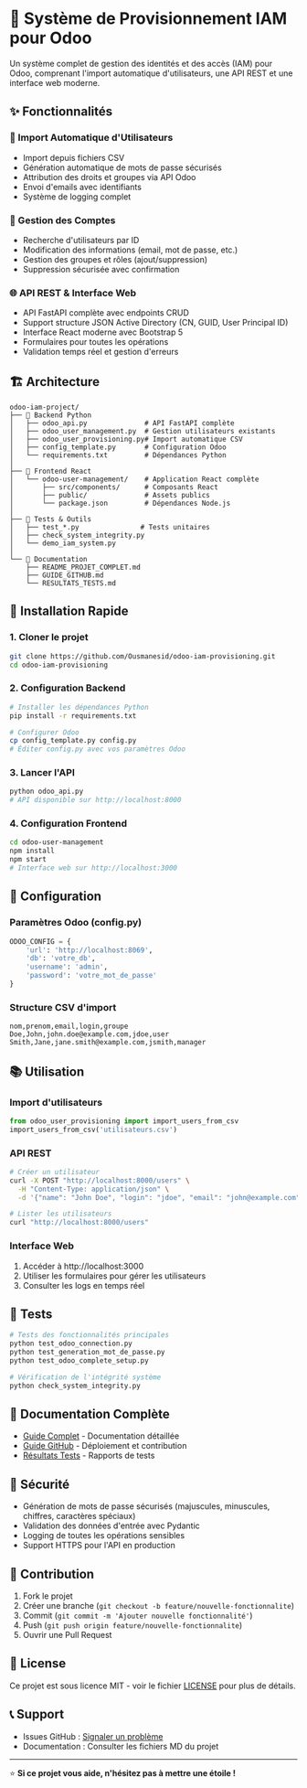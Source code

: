 # 🚀 Système de Provisionnement IAM pour Odoo

Un système complet de gestion des identités et des accès (IAM) pour Odoo, comprenant l'import automatique d'utilisateurs, une API REST et une interface web moderne.

## ✨ Fonctionnalités

### 🔄 Import Automatique d'Utilisateurs
- Import depuis fichiers CSV
- Génération automatique de mots de passe sécurisés
- Attribution des droits et groupes via API Odoo
- Envoi d'emails avec identifiants
- Système de logging complet

### 🔧 Gestion des Comptes
- Recherche d'utilisateurs par ID
- Modification des informations (email, mot de passe, etc.)
- Gestion des groupes et rôles (ajout/suppression)
- Suppression sécurisée avec confirmation

### 🌐 API REST & Interface Web
- API FastAPI complète avec endpoints CRUD
- Support structure JSON Active Directory (CN, GUID, User Principal ID)
- Interface React moderne avec Bootstrap 5
- Formulaires pour toutes les opérations
- Validation temps réel et gestion d'erreurs

## 🏗️ Architecture

```
odoo-iam-project/
├── 📁 Backend Python
│   ├── odoo_api.py              # API FastAPI complète
│   ├── odoo_user_management.py  # Gestion utilisateurs existants
│   ├── odoo_user_provisioning.py# Import automatique CSV
│   ├── config_template.py       # Configuration Odoo
│   └── requirements.txt         # Dépendances Python
│
├── 📁 Frontend React
│   └── odoo-user-management/    # Application React complète
│       ├── src/components/      # Composants React
│       ├── public/              # Assets publics
│       └── package.json         # Dépendances Node.js
│
├── 📁 Tests & Outils
│   ├── test_*.py               # Tests unitaires
│   ├── check_system_integrity.py
│   └── demo_iam_system.py
│
└── 📁 Documentation
    ├── README_PROJET_COMPLET.md
    ├── GUIDE_GITHUB.md
    └── RESULTATS_TESTS.md
```

## 🚀 Installation Rapide

### 1. Cloner le projet
```bash
git clone https://github.com/Ousmanesid/odoo-iam-provisioning.git
cd odoo-iam-provisioning
```

### 2. Configuration Backend
```bash
# Installer les dépendances Python
pip install -r requirements.txt

# Configurer Odoo
cp config_template.py config.py
# Éditer config.py avec vos paramètres Odoo
```

### 3. Lancer l'API
```bash
python odoo_api.py
# API disponible sur http://localhost:8000
```

### 4. Configuration Frontend
```bash
cd odoo-user-management
npm install
npm start
# Interface web sur http://localhost:3000
```

## 🔧 Configuration

### Paramètres Odoo (config.py)
```python
ODOO_CONFIG = {
    'url': 'http://localhost:8069',
    'db': 'votre_db',
    'username': 'admin',
    'password': 'votre_mot_de_passe'
}
```

### Structure CSV d'import
```csv
nom,prenom,email,login,groupe
Doe,John,john.doe@example.com,jdoe,user
Smith,Jane,jane.smith@example.com,jsmith,manager
```

## 📚 Utilisation

### Import d'utilisateurs
```python
from odoo_user_provisioning import import_users_from_csv
import_users_from_csv('utilisateurs.csv')
```

### API REST
```bash
# Créer un utilisateur
curl -X POST "http://localhost:8000/users" \
  -H "Content-Type: application/json" \
  -d '{"name": "John Doe", "login": "jdoe", "email": "john@example.com"}'

# Lister les utilisateurs
curl "http://localhost:8000/users"
```

### Interface Web
1. Accéder à http://localhost:3000
2. Utiliser les formulaires pour gérer les utilisateurs
3. Consulter les logs en temps réel

## 🧪 Tests

```bash
# Tests des fonctionnalités principales
python test_odoo_connection.py
python test_generation_mot_de_passe.py
python test_odoo_complete_setup.py

# Vérification de l'intégrité système
python check_system_integrity.py
```

## 📖 Documentation Complète

- [Guide Complet](README_PROJET_COMPLET.md) - Documentation détaillée
- [Guide GitHub](GUIDE_GITHUB.md) - Déploiement et contribution
- [Résultats Tests](RESULTATS_TESTS.md) - Rapports de tests

## 🔐 Sécurité

- Génération de mots de passe sécurisés (majuscules, minuscules, chiffres, caractères spéciaux)
- Validation des données d'entrée avec Pydantic
- Logging de toutes les opérations sensibles
- Support HTTPS pour l'API en production

## 🤝 Contribution

1. Fork le projet
2. Créer une branche (`git checkout -b feature/nouvelle-fonctionnalite`)
3. Commit (`git commit -m 'Ajouter nouvelle fonctionnalité'`)
4. Push (`git push origin feature/nouvelle-fonctionnalite`)
5. Ouvrir une Pull Request

## 📄 License

Ce projet est sous licence MIT - voir le fichier [LICENSE](LICENSE) pour plus de détails.

## 📞 Support

- Issues GitHub : [Signaler un problème](https://github.com/Ousmanesid/odoo-iam-provisioning/issues)
- Documentation : Consulter les fichiers MD du projet

---

⭐ **Si ce projet vous aide, n'hésitez pas à mettre une étoile !**
